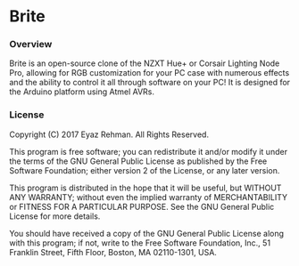 # Brite
### Overview
Brite is an open-source clone of the NZXT Hue+ or Corsair Lighting Node Pro, allowing for RGB customization for your PC case with numerous effects and the ability to control it all through software on your PC! It is designed for the Arduino platform using Atmel AVRs.

### License
Copyright (C) 2017 Eyaz Rehman. All Rights Reserved.

This program is free software; you can redistribute it and/or modify it under the terms of the GNU General Public License as published by the Free Software Foundation; either version 2 of the License, or any later version.

This program is distributed in the hope that it will be useful, but WITHOUT ANY WARRANTY; without even the implied warranty of MERCHANTABILITY or FITNESS FOR A PARTICULAR PURPOSE. See the GNU General Public License for more details.

You should have received a copy of the GNU General Public License along with this program; if not, write to the Free Software Foundation, Inc., 51 Franklin Street, Fifth Floor, Boston, MA 02110-1301, USA.